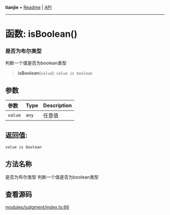 **tianjie** • [Readme](../README.md) \| [API](../globals.md)

***

# 函数: isBoolean()

### 是否为布尔类型
判断一个值是否为boolean类型

<a id="undefined" name="undefined"></a>

> **isBoolean**(`value`): `value is boolean`

## 参数

| 参数 | Type | Description |
| :------ | :------ | :------ |
| `value` | `any` | 任意值 |

## 返回值:

`value is boolean`

## 方法名称

是否为布尔类型
判断一个值是否为boolean类型

## 查看源码

[modules/judgment/index.ts:66](https://github.com/hacxy/tianjie/blob/32d17b0fb1c41747dfab8feb61e15c433f68f661/src/modules/judgment/index.ts#L66)
